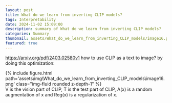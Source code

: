 ```yaml
---
layout: post
title: What do we learn from inverting CLIP models?
tags: Interpretability
date: 2024-11-02 15:09:00
description: summary of What do we learn from inverting CLIP models?
categories: Summary
thumbnail: assets/What_do_we_learn_from_inverting_CLIP_models/image16.png
featured: true
---
```

https://arxiv.org/pdf/2403.02580v1
how to use CLIP as a text to image? 
by doing this optimization:
<div class="row">
        <div class="col-sm mt-3 mt-md-0">
            {% include figure.html path='assets\img\What_do_we_learn_from_inverting_CLIP_models\image16.png' class="img-fluid rounded z-depth-1" %}
        </div>
    </div>
V is the vision part of CLIP, T is the test part of CLIP, A(x) is a random augmentation of x and Reg(x) is a regularization of x. 
